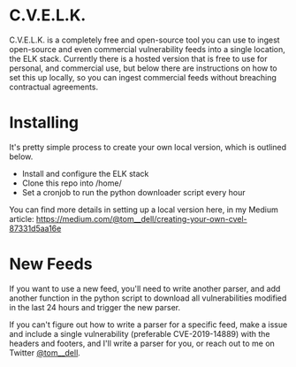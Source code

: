 # C.V.E.L.K.

C.V.E.L.K. is a completely free and open-source tool you can use to ingest open-source and even commercial vulnerability feeds into a single location, the ELK stack. Currently there is a hosted version that is free to use for personal, and commercial use, but below there are instructions on how to set this up locally, so you can ingest commercial feeds without breaching contractual agreements.

# Installing 

It's pretty simple process to create your own local version, which is outlined below.

* Install and configure the ELK stack
* Clone this repo into /home/
* Set a cronjob to run the python downloader script every hour

You can find more details in setting up a local version here, in my Medium article: https://medium.com/@tom__dell/creating-your-own-cvel-87331d5aa16e

# New Feeds 
If you want to use a new feed, you'll need to write another parser, and add another function in the python script to download all vulnerabilities modified in the last 24 hours and trigger the new parser.

If you can't figure out how to write a parser for a specific feed, make a issue and include a single vulnerability (preferable CVE-2019-14889) with the headers and footers, and I'll write a parser for you, or reach out to me on Twitter [@tom__dell](https://twitter.com/tom__dell).
